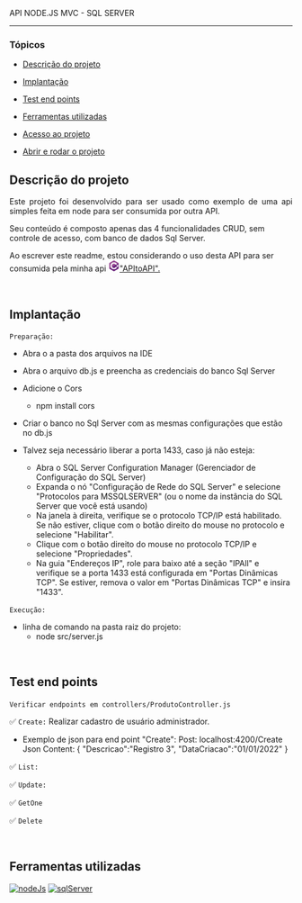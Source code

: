 <!-- ![logo_API-NODE.JS-MVC-com-SQL-Server](Images/Img1.jpg) -->

API NODE.JS MVC - SQL SERVER

<hr>

### Tópicos 

- [Descrição do projeto](#descrição-do-projeto)

- [Implantação](#implantação)

- [Test end points](#test-end-points)

- [Ferramentas utilizadas](#ferramentas-utilizadas)

- [Acesso ao projeto](#acesso-ao-projeto)

- [Abrir e rodar o projeto](#abrir-e-rodar-o-projeto)

## Descrição do projeto 

<p align="justify">
Este projeto foi desenvolvido para ser usado como exemplo de uma api simples feita em node para ser consumida por outra API.

Seu conteúdo é composto apenas das 4 funcionalidades CRUD, sem controle de acesso, com banco de dados Sql Server.

Ao escrever este readme, estou considerando o uso desta API para ser consumida pela minha api <a href="https://github.com/medinasp/APItoAPI" target="_blank" rel="noreferrer"><img src="https://raw.githubusercontent.com/devicons/devicon/master/icons/csharp/csharp-original.svg" alt="csharp" width="20" height="20"/>"APItoAPI".</a>
</p>
<br>

## Implantação
<div style="width:100%">

`Preparação:`
<!-- ![Tela de abertura](Images/abertura.jpg) -->
* Abra o a pasta dos arquivos na IDE

* Abra o arquivo db.js e preencha as credenciais do banco Sql Server

* Adicione o Cors
   * npm install cors

* Criar o banco no Sql Server com as mesmas configurações que estão no db.js

* Talvez seja necessário liberar a porta 1433, caso já não esteja:
   * Abra o SQL Server Configuration Manager (Gerenciador de Configuração do SQL Server)
   * Expanda o nó "Configuração de Rede do SQL Server" e selecione "Protocolos para MSSQLSERVER" (ou o nome da instância do SQL Server que você está usando)
   * Na janela à direita, verifique se o protocolo TCP/IP está habilitado. Se não estiver, clique com o botão direito do mouse no protocolo e selecione "Habilitar".
   * Clique com o botão direito do mouse no protocolo TCP/IP e selecione "Propriedades".
   * Na guia "Endereços IP", role para baixo até a seção "IPAll" e verifique se a porta 1433 está configurada em "Portas Dinâmicas TCP". Se estiver, remova o valor em "Portas Dinâmicas TCP" e insira "1433".

`Execução:`
   * linha de comando na pasta raiz do projeto:
      * node src/server.js

</div>   
</br>

## Test end points

`Verificar endpoints em controllers/ProdutoController.js`

✅ `Create:` Realizar cadastro de usuário administrador.
   * Exemplo de json para end point "Create":
      Post: localhost:4200/Create
      Json Content:
         {
            "Descricao":"Registro 3",
            "DataCriacao":"01/01/2022"
         }

✅ `List:`

✅ `Update:`

✅ `GetOne`

✅ `Delete`

<br>

## Ferramentas utilizadas

<a href="https://node.js.org/" target="_blank" rel="noreferrer"> <img src="https://upload.wikimedia.org/wikipedia/commons/d/d9/Node.js_logo.svg" alt="nodeJs" width="40" height="40"/></a>
<a href="https://www.microsoft.com/pt-br/sql-server/sql-server-2022" target="_blank" rel="noreferrer"> <img src="https://cdn.jsdelivr.net/gh/devicons/devicon/icons/microsoftsqlserver/microsoftsqlserver-plain-wordmark.svg" alt="sqlServer" width="40" height="40"/>

<!-- ## Acesso ao projeto
Você pode [acessar o código fonte do projeto ou baixá-lo](https://github.com/medinasp/TestesApi) </br></br> -->
